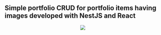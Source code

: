 ## Simple portfolio CRUD for portfolio items having images developed with NestJS and React 

<p align="center">
  <img src="https://i.ibb.co/qjyVjwH/Screenshot-2024-10-03-114927.png" /></a>
</p>
